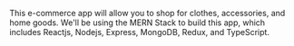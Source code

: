 This e-commerce app will allow you to shop for clothes, accessories, and home goods.
We'll be using the MERN Stack to build this app, which includes Reactjs, Nodejs, Express, MongoDB, Redux, and TypeScript. 

